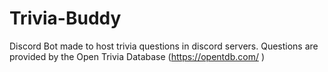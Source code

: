 # Trivia-Buddy

Discord Bot made to host trivia questions in discord servers. Questions are provided by the Open Trivia Database (<https://opentdb.com/> )
